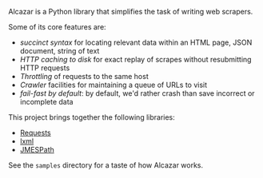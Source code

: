 Alcazar is a Python library that simplifies the task of writing web scrapers.

Some of its core features are:

* *succinct syntax* for locating relevant data within an HTML page, JSON document, string of text
* *HTTP caching to disk* for exact replay of scrapes without resubmitting HTTP requests
* *Throttling* of requests to the same host
* *Crawler* facilities for maintaining a queue of URLs to visit
* *fail-fast by default*: by default, we'd rather crash than save incorrect or incomplete data

This project brings together the following libraries:

* [Requests](https://github.com/requests/requests)
* [lxml](https://lxml.de/)
* [JMESPath](http://jmespath.org/)

See the `samples` directory for a taste of how Alcazar works.
